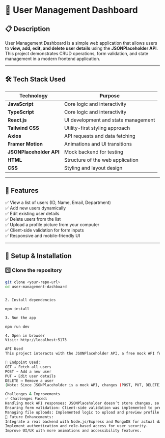# 📌 User Management Dashboard

## 📋 Description
User Management Dashboard is a simple web application that allows users to **view, add, edit, and delete user details** using the **JSONPlaceholder API**. This project demonstrates CRUD operations, form validation, and state management in a modern frontend application.

---

## 🛠️ Tech Stack Used

| Technology  | Purpose |
|-------------|---------|
| **JavaScript** | Core logic and interactivity |
| **TypeScript** | Core logic and interactivity |
| **React.js** | UI development and state management |
| **Tailwind CSS** | Utility-first styling approach |
| **Axios** | API requests and data fetching |
| **Framer Motion** | Animations and UI transitions |
| **JSONPlaceholder API** | Mock backend for testing |
| **HTML**    | Structure of the web application |
| **CSS**     | Styling and layout design |

---

## 🚀 Features

✅ View a list of users (ID, Name, Email, Department)  
✅ Add new users dynamically  
✅ Edit existing user details  
✅ Delete users from the list  
✅ Upload a profile picture from your computer  
✅ Client-side validation for form inputs  
✅ Responsive and mobile-friendly UI  

---

## 📌 Setup & Installation

### 1️⃣ Clone the repository  
```bash
git clone <your-repo-url>
cd user-management-dashboard


2. Install dependencies

npm install

3. Run the app

npm run dev

4. Open in browser
Visit: http://localhost:5173

API Used
This project interacts with the JSONPlaceholder API, a free mock API for testing.

📌 Endpoint Used:
GET → Fetch all users
POST → Add a new user
PUT → Edit user details
DELETE → Remove a user
(Note: Since JSONPlaceholder is a mock API, changes (POST, PUT, DELETE) are not persisted.)

Challenges & Improvements
✅ Challenges Faced:
Handling mock API responses: JSONPlaceholder doesn’t store changes, so state management was crucial for a smooth user experience.
Ensuring form validation: Client-side validation was implemented to prevent incorrect user inputs.
Managing file uploads: Implemented logic to upload and preview profile pictures for a more personalized experience.
🚀 Future Enhancements:
Integrate a real backend with Node.js/Express and MongoDB for actual data storage.
Implement authentication and role-based access for user security.
Improve UI/UX with more animations and accessibility features.
